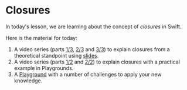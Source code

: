 # Closures

In today's lesson, we are learning about the concept of _closures_ in Swift.

Here is the material for today:

1. A video series (parts [1/3](https://youtu.be/PO8CwljIqUM), [2/3](https://youtu.be/CxJOnxwoyYY) and [3/3](https://youtu.be/wzsnC2iLpBQ)) to explain closures from a theoretical standpoint using [slides](https://github.com/MakeSchool-18/iOS-MVC/blob/master/1212-m/slides.pdf).
2. A video series (parts [1/2](https://youtu.be/73ZQVwoRTHE) and [2/2](https://youtu.be/22TCYl8hVNU)) to explain closures with a practical example in Playgrounds.
3. A [Playground](https://github.com/MakeSchool-18/iOS-MVC/tree/master/1212-m/closures-challenges.playground) with a number of challenges to apply your new knowledge. 
